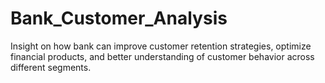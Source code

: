 # Bank_Customer_Analysis
Insight on how bank can improve customer retention strategies, optimize financial products, and better understanding of customer behavior across different segments.
